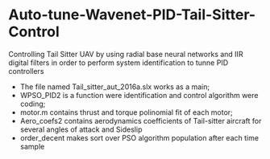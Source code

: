 # Auto-tune-Wavenet-PID-Tail-Sitter-Control
Controlling Tail Sitter UAV by using radial base neural networks and IIR digital filters in order to perform system identification to tunne PID controllers

- The file named Tail_sitter_aut_2016a.slx works as a main;
- WPSO_PID2 is a function were identification and control algorithm were coding;
- motor.m contains thrust and torque polinomial fit of each motor;
- Aero_coefs2 contains aerodynamics coefficients of Tail-sitter aircraft for several angles of attack and Sideslip
- order_decent makes sort over PSO algorithm population after each time sample
